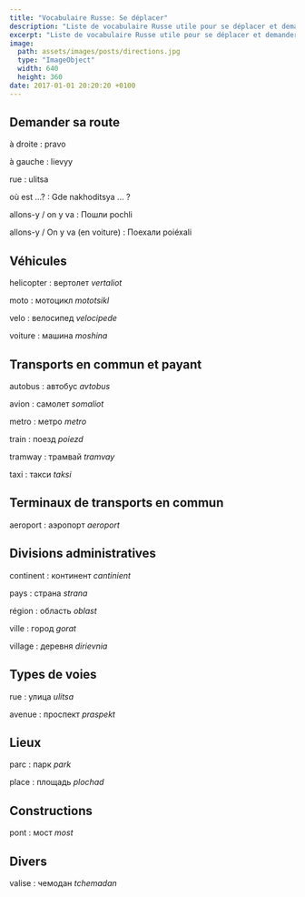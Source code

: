 ```yaml
---
title: "Vocabulaire Russe: Se déplacer"
description: "Liste de vocabulaire Russe utile pour se déplacer et demander sa route."
excerpt: "Liste de vocabulaire Russe utile pour se déplacer et demander sa route."
image:
  path: assets/images/posts/directions.jpg
  type: "ImageObject"
  width: 640
  height: 360
date: 2017-01-01 20:20:20 +0100
---
```

## Demander sa route

à droite
: pravo

à gauche
: lievyy

rue
: ulitsa

où est ...?
: Gde nakhoditsya ... ?

allons-y / on y va
: Пошли pochli

allons-y / On y va (en voiture)
: Поехали poiéxali


## Véhicules

helicopter
: вертолет
*vertaliot*

moto
: мотоцикл
*mototsikl*

velo
: велосипед
*velocipede*

voiture
: машина
*moshina*


## Transports en commun et payant

autobus
: автобус
*avtobus*

avion
: самолет
*somaliot*

metro
: метро
*metro*

train
: пoезд
*poiezd*

tramway
: трамвай
*tramvay*

taxi
: такси
*taksi*


## Terminaux de transports en commun

aeroport
: аэропорт
*aeroport*


## Divisions administratives

continent
: континент
*cantinient*

pays
: страна
*strana*

région
: oблacть
*oblast*

ville
: гoрoд
*gorat*

village
: деревня
*dirievnia*


## Types de voies

rue
: улицa
*ulitsa*

avenue
: пpocпeкт
*praspekt*


## Lieux

parc
: пaрк
*park*

place
: плoщaдь
*plochad*


## Constructions

pont
: мост
*most*


## Divers

valise
: чемодан
*tchemadan*
